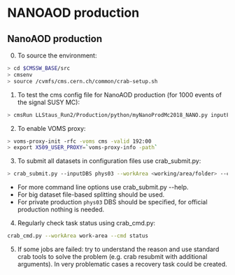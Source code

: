 # NANOAOD production



## NanoAOD production

0. To source the environment:
```sh
> cd $CMSSW_BASE/src
> cmsenv
> source /cvmfs/cms.cern.ch/common/crab-setup.sh
```

1. To test the cms config file for NanoAOD production (for 1000 events of the signal SUSY MC):
```sh
> cmsRun LLStaus_Run2/Production/python/myNanoProdMc2018_NANO.py inputFiles=/store/user/myshched/mc/UL2018-pythia-v4/SUS-RunIISummer20UL18GEN-stau250_lsp1_ctau1000mm_v4/MiniAOD/220129_215847/0001/SUS-RunIISummer20UL18MiniAODv2-LLStau_1251.root fileNamePrefix=root://cms-xrd-global.cern.ch/ maxEvents=1000
```

2. To enable VOMS proxy:
```sh
> voms-proxy-init -rfc -voms cms -valid 192:00
> export X509_USER_PROXY=`voms-proxy-info -path`
```

3. To submit all datasets in configuration files use crab_submit.py:
```sh
> crab_submit.py --inputDBS phys03 --workArea <working/area/folder> --cfg LLStaus_Run2/Production/python/myNanoProdMc2018_NANO.py --site T2_DE_DESY --output <path/to/dcache/folder> ./LLStaus_Run2/Production/configs/crab/UL2018/STauSignal.txt .... <other/confo>
```
- For more command line options use crab_submit.py --help.
- For big dataset file-based splitting should be used.
- For private production `phys03` DBS should be specified, for official production nothing is needed.

4. Regularly check task status using crab_cmd.py:
```sh
crab_cmd.py --workArea work-area --cmd status
```

5. If some jobs are failed: try to understand the reason and use standard crab tools to solve the problem (e.g. crab resubmit with additional arguments). In very problematic cases a recovery task could be created.
